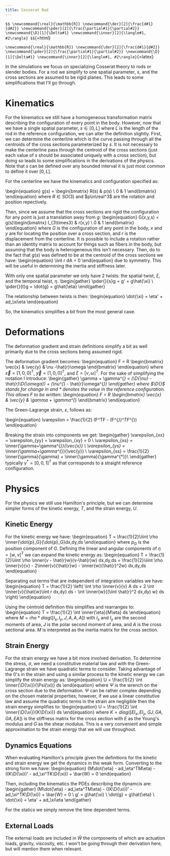 ```yaml
---
title: Cosserat Rod
---
```


`$$
\newcommand{\real}{\mathbb{R}}
\newcommand{\der}[2]{\frac{d#1}{d#2}}
\newcommand{\pder}[2]{\frac{\partial#1}{\partial#2}}
\newcommand{\D}[1]{\Delta#1}
\newcommand{\inner}[2]{\langle#1, #2\rangle}
$$`{=html}

`\newcommand{\real}{\mathbb{R}}
 \newcommand{\der}[2]{\frac{d#1}{d#2}}
 \newcommand{\pder}[2]{\frac{\partial#1}{\partial#2}}
 \newcommand{\D}[1]{\Delta#1}
 \newcommand{\inner}[2]{\langle#1, #2\rangle}`{=latex}

In the simulations we focus on specializing Cosserat theory to rods or slender bodies. For a rod we simplify to one spatial parameter, $s$, and the cross sections are assumed to be rigid planes. This leads to some simplifications that I'll go through.

# Kinematics

For the kinematics we still have a homogeneous transformation matrix describing the configuration of every point in the body. However, now that we have a single spatial parameter, $s\in[0,L]$ where $L$ is the length of the rod in the reference configuration, we can alter the definition slightly. First, we can determine the centerline which is the curve passing through all the centroids of the cross sections parameterized by $s$. It is not necessary to make the centerline pass through the centroid of the cross sections (just each value of $s$ should be associated uniquely with a cross section), but doing so leads to some simplifications in the derivations of the physics. Note that $s$ can be defined over any bounded interval it is just most common to define it over $[0,L]$.

For the centerline we have the kinematics and configuration specified as:

\begin{equation}
    g(s) = \begin{bmatrix} R(s) & p(s) \\ 0 & 1 \end{bmatrix}
\end{equation} 
where $R\in SO(3)$ and $p\in\real^3$ are the rotation and position repectively. 

Then, since we assume that the cross sections are rigid the configuration for any point is just a translation away from $g$:
\begin{equation}
    G(x,y,s) = g(s)\begin{bmatrix} I_{3\times3} & r(x,y) \\ 0 & 1 \end{bmatrix}
\end{equation}
where $G$ is the configuration of any point in the body, $x$ and $y$ are for locating the position over a cross section, and $r$ is the displacement from the centerline. It is possible to include a rotation rather than an identity matrix to account for things such as fibers in the body, but assuming that the body is heterogeneous this isn't necessary. Then, do to the fact that $g(s)$ was defined to be at the centroid of the cross sections we have:
\begin{equation}
    \iint r dA = 0
\end{equation}
due to symmetry. This will be useful in determining the inertia and stiffness later.

With only one spatial parameter we only have 2 twists: the spatial twist, $\xi$, and the temporal twist, $\eta$.
\begin{gather}
    \pder{}{s}g = g' = g\hat{\xi} \\
    \pder{}{t}g = \dot{g} = g\hat{\eta}
\end{gather}

The relationship between twists is then:
\begin{equation}
    \dot{\xi} = \eta' + ad_\xi\eta
\end{equation}

So, the kinematics simplifies a bit from the most general case.

# Deformations

The deformation gradient and strain definitions simplify a bit as well primarily due to the cross sections being assumed rigid. 

The deformation gradient becomes:
\begin{equation}
    F = R \begin{bmatrix} \vec{x} & \vec{y} & \nu -\hat{r}\omega \end{bmatrix} 
\end{equation} 
where $\vec{x} = [1, 0, 0]^T$, $\vec{y} = [1, 0, 0]^T$, and $\xi = [\nu, \omega]^T$. For the sake of simplifying the notation I introduce:
\begin{gather}
    \gamma + \gamma^{*} = (\D{\nu} - \hat{r}\D{\omega}) + (\nu^{*} - \hat{r}\omega^{*})
\end{gather}
where $\D{}$ stands for change in and $*$ denotes the value in the reference configuration. This allows $F$ to be written:
\begin{equation}
    F = R \begin{bmatrix} \vec{x} & \vec{y} & \gamma + \gamma^{*} \end{bmatrix}
\end{equation}

The Green-Lagrange strain, $\varepsilon$, follows as:

\begin{equation}
    \varepsilon = \frac{1}{2} (F^TF - (F^{*})^TF^{*})
\end{equation}

Breaking the strain into components we get:
\begin{gather}
    \varepsilon_{xx} = \varepsilon_{yy} = \varepsilon_{xy} = 0 \\
    \varepsilon_{xs} = \inner{\gamma+\gamma^{*}}{\vec{x}} \\
    \varepsilon_{ys} = \inner{\gamma+\gamma^{*}}{\vec{y}} \\
    \varepsilon_{ss} = \frac{1}{2} \inner{\gamma}{\gamma} + \inner{\gamma}{\gamma^{*}}\\
\end{gather}
typically $\gamma^{*} = [0, 0, 1]^T$ as that corresponds to a straight reference configuration.

# Physics

For the physics we still use Hamilton's principle, but we can determine simpler forms of the kinetic energy, $T$, and the strain energy, $U$.

## Kinetic Energy

For the kinetic energy we have:
\begin{equation}
    T = \frac{1}{2}\iiint \rho \inner{\dot{p}_G}{\dot{p}_G}dx\,dy\,ds
\end{equation}
where $p_G$ is the position component of $G$. Defining the linear and angular components of $\eta=[w, v]^T$ we can expand the kinetic energy as:
\begin{equation}
    T = \frac{1}{2}\iiint \rho \inner{v - \hat{r}w}{v-\hat{r}w} dx\,dy\,ds = \frac{1}{2}\iiint \rho \inner{v}{v} - 2\inner{v}{\hat{r}w} - \inner{w}{\hat{r}^2w} dx\,dy\,ds 
\end{equation}

Separating out terms that are independent of integration variables we have:
\begin{equation}
    T = \frac{1}{2} \left( \int \rho \inner{v}{v} A ds + 2 \int \inner{v}{\hat{w}\iint r dx\,dy} ds - \int \inner{w}{(\iint \hat{r}^2 dx\,dy) w} ds \right)
\end{equation}

Using the centroid definition this simplifies and rearranges to:
\begin{equation}
    T = \frac{1}{2} \int \inner{\eta}{M\eta} ds
\end{equation}
where $M=rho*diag([I_x,I_y,J,A,A,A])$ with $I_x$ and $I_y$ are the second moments of area, $J$ is the polar second moment of area, and $A$ is the cross sectional area. $M$ is interpreted as the inertia matrix for the cross section.

## Strain Energy

For the strain energy we have a bit more involved derivation. To determine the stress, $\sigma$, we need a constitutive material law and with the Green-Lagrange strain we have quadratic terms to consider. Taking advantage of the 0's in the strain and using a similar process to the kinetic energy we can simplify the strain energy as:
\begin{equation}
    U = \frac{1}{2} \int \inner{\D{\xi}}{\Psi(\xi)} ds
\end{equation}
where $\Psi$ is the wrench on the cross section due to the deformation. $\Psi$ can be rather complex depending on the chosen material properties; however, if we use a linear constitutive law and assume the quadratic terms in the strain are negligible then the strain energy simplifies to:
\begin{equation}
    U = \frac{1}{2} \int \inner{\D{\xi}}{K\D{\xi}} ds
\end{equation}
where $K=diag([EI_x,EI_y,GJ,GA,GA,EA])$ is the stiffness matrix for the cross section with $E$ as the Young's modulus and $G$ as the shear modulus. This is a very convenient and simple approximation to the strain energy that we will use throughout.

## Dynamics Equations

When evaluating Hamilton's principle given the definitions for the kinetic and strain energy we get the dynamics in the weak form. Converting to the strong form we have:
\begin{equation}
(M\dot{\eta} - ad_\eta^TM\eta) - ((K\D{\xi})' - ad_\xi^TK\D{\xi}) + \bar{W} = 0 
\end{equation}

Then, including the kinematics the PDEs describing the dynamcis are:
\begin{gather}
    (M\dot{\eta} - ad_\eta^TM\eta) - ((K\D{\xi})' - ad_\xi^TK\D{\xi}) + \bar{W} = 0 \\
    g' = g\hat{\xi} \\
    \dot{g} = g\hat{\eta} \\
    \dot{\xi} = \eta' + ad_\xi\eta
\end{gather}

For the statics we simply remove the time dependent terms.

## External Loads

The external loads are included in $\bar{W}$ the components of which are actuation loads, gravity, viscosity, etc. I won't be going through their derivation here, but will mention them when relevant.

